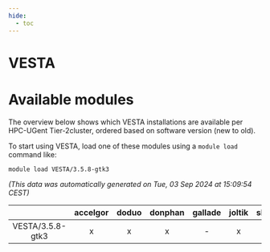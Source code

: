 ```yaml
---
hide:
  - toc
---
```


VESTA
=====

# Available modules


The overview below shows which VESTA installations are available per HPC-UGent Tier-2cluster, ordered based on software version (new to old).

To start using VESTA, load one of these modules using a `module load` command like:

```shell
module load VESTA/3.5.8-gtk3
```

*(This data was automatically generated on Tue, 03 Sep 2024 at 15:09:54 CEST)*  

| |accelgor|doduo|donphan|gallade|joltik|shinx|skitty|
| :---: | :---: | :---: | :---: | :---: | :---: | :---: | :---: |
|VESTA/3.5.8-gtk3|x|x|x|-|x|-|x|
